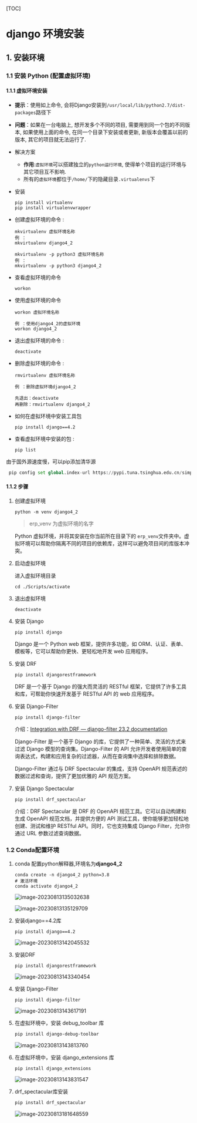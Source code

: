 [TOC]

# django 环境安装

## 1. 安装环境

### 1.1 安装 Python (配置虚拟环境)

#### 1.1.1 虚拟环境安装

- **提示**：使用如上命令, 会将Django安装到`/usr/local/lib/python2.7/dist-packages`路径下

- **问题**：如果在一台电脑上, 想开发多个不同的项目, 需要用到同一个包的不同版本, 如果使用上面的命令, 在同一个目录下安装或者更新, 新版本会覆盖以前的版本, 其它的项目就无法运行了.

- 解决方案

  - **作用**:`虚拟环境`可以搭建独立的`python运行环境`, 使得单个项目的运行环境与其它项目互不影响.
  - 所有的`虚拟环境`都位于`/home/`下的隐藏目录`.virtualenvs`下

- 安装

  ```shell
  pip install virtualenv
  pip install virtualenvwrapper
  ```

- 创建虚拟环境的命令 :

  ```shell
  mkvirtualenv 虚拟环境名称
  例 ：
  mkvirtualenv django4_2
  ```

  ```
  mkvirtualenv -p python3 虚拟环境名称
  例 ：
  mkvirtualenv -p python3 django4_2
  ```

- 查看虚拟环境的命令 

  ```shell
  workon
  ```

- 使用虚拟环境的命令 

  ```shell
  workon 虚拟环境名称
  
  例 ：使用django4_2的虚拟环境
  workon django4_2
  ```

- 退出虚拟环境的命令 :

  ```
  deactivate
  ```

- 删除虚拟环境的命令 :

  ```shell
  rmvirtualenv 虚拟环境名称
  
  例 ：删除虚拟环境django4_2
  
  先退出：deactivate
  再删除：rmvirtualenv django4_2
  ```

- 如何在虚拟环境中安装工具包

  ```shell
  pip install django==4.2
  ```

- 查看虚拟环境中安装的包 :

  ```shell
  pip list
  ```

由于国外源速度慢，可以pip添加清华源

```python
 pip config set global.index-url https://pypi.tuna.tsinghua.edu.cn/simple 
```

#### 1.1.2 步骤

1. 创建虚拟环境

   ```shell
   python -m venv django4_2
   ```

   > erp_venv 为虚拟环境的名字

   Python 虚拟环境，并将其安装在你当前所在目录下的 `erp_venv`​​ 文件夹中。虚拟环境可以帮助你隔离不同的项目的依赖库，这样可以避免项目间的库版本冲突。

2. 启动虚拟环境

   进入虚拟环境目录 

   ```shell
   cd ./Scripts/activate
   ```

3. 退出虚拟环境

   ```shell
   deactivate
   ```

4. 安装 Django

   ```shell
   pip install django
   ```

   Django 是一个 Python web 框架，提供许多功能，如 ORM、认证、表单、模板等，它可以帮助你更快、更轻松地开发 web 应用程序。

5. 安装 DRF

   ```shell
   pip install djangorestframework
   ```

   DRF 是一个基于 Django 的强大而灵活的 RESTful 框架，它提供了许多工具和库，可帮助你快速开发基于 RESTful API 的 web 应用程序。

6. 安装 Django-Filter

   ```shell
   pip install django-filter
   ```

   介绍：[Integration with DRF — django-filter 23.2 documentation](https://django-filter.readthedocs.io/en/stable/guide/rest_framework.html#drf-integration)

   Django-Filter 是一个基于 Django 的库，它提供了一种简单、灵活的方式来过滤 Django 模型的查询集。Django-Filter 的 API 允许开发者使用简单的查询表达式，构建和应用复杂的过滤器，从而在查询集中选择和排除数据。

   Django-Filter 通过与 DRF Spectacular 的集成，支持 OpenAPI 规范表述的数据过滤和查询，提供了更加优雅的 API 规范方案。

7. 安装 Django Spectacular

   ```shell
   pip install drf_spectacular
   ```

   介绍：DRF Spectacular 是 DRF 的 OpenAPI 规范工具。它可以自动构建和生成 OpenAPI 规范文档，并提供方便的 API 测试工具，使你能够更加轻松地创建、测试和维护 RESTful API。同时，它也支持集成 Django Filter，允许你通过 URL 参数过滤查询数据。

### 1.2 Conda配置环境

1. conda 配置python解释器,环境名为**django4_2**

   ```shell
   conda create -n django4_2 python=3.8
   # 激活环境
   conda activate django4_2
   ```

   ![image-20230813135032638](https://raw.githubusercontent.com/swpucwf/MyBolgImage/main/images/image-20230813135032638.png)

   ![image-20230813135129709](https://raw.githubusercontent.com/swpucwf/MyBolgImage/main/images/image-20230813135129709.png)

2. 安装django==4.2库

   ```shell
   pip install django==4.2
   ```

   ![image-20230813142045532](https://raw.githubusercontent.com/swpucwf/MyBolgImage/main/images/image-20230813142045532.png)

3. 安装DRF

   ```shell
   pip install djangorestframework
   ```

   ![image-20230813143340454](https://raw.githubusercontent.com/swpucwf/MyBolgImage/main/images/image-20230813143340454.png)

4. 安装 Django-Filter

   ```shel
   pip install django-filter
   ```

   ![image-20230813143617191](https://raw.githubusercontent.com/swpucwf/MyBolgImage/main/images/image-20230813143617191.png)

5. 在虚拟环境中，安装 debug_toolbar 库

   ```sh
   pip install django-debug-toolbar
   ```

   ![image-20230813143813760](https://raw.githubusercontent.com/swpucwf/MyBolgImage/main/images/image-20230813143813760.png)

6. 在虚拟环境中，安装 django_extensions 库

   ```shell
   pip install django_extensions
   ```

   ![image-20230813143831547](https://raw.githubusercontent.com/swpucwf/MyBolgImage/main/images/image-20230813143831547.png)

7. drf_spectacular库安装

   ```python
   pip install drf_spectacular
   ```

   ![image-20230813181648559](https://raw.githubusercontent.com/swpucwf/MyBolgImage/main/images/image-20230813181648559.png)





　　‍